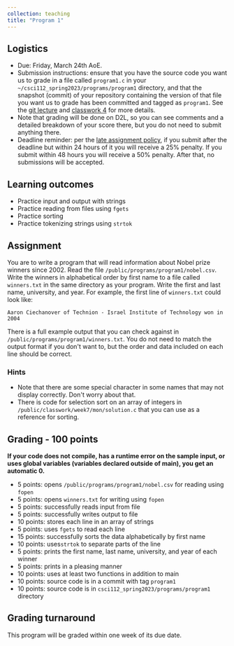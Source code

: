 ```yaml
---
collection: teaching
title: "Program 1"
---
```


## Logistics
* Due: Friday, March 24th AoE.
* Submission instructions: ensure that you have the source code you want us to
	grade in a file called `program1.c` in your `~/csci112_spring2023/programs/program1`
	directory, and that the snapshot (commit) of your repository containing the version of that file you want us to grade has been committed and
	tagged as `program1`. See the [git lecture](https://lgw2.github.io/teaching/csci112-spring-2023/lectures/lecture2) and [classwork 4](https://lgw2.github.io/teaching/csci112-spring-2023/classwork/classwork4) for more
	details.
* Note that grading will be done on D2L, so you can see comments and a
	 detailed breakdown of your score there, but you do not need to submit
	anything there.
* Deadline reminder: per the [late assignment policy](https://lgw2.github.io/teaching/csci112-spring-2023/syllabus/#late-assignment-policies), if you submit after the deadline but within 24 hours of it you will receive a 25% penalty. If you submit within 48 hours you will receive a 50% penalty. After that, no submissions will be accepted.

## Learning outcomes
* Practice input and output with strings
* Practice reading from files using `fgets`
* Practice sorting
* Practice tokenizing strings using `strtok`

## Assignment

You are to write a program that will read information about Nobel prize winners
since 2002. Read the file `/public/programs/program1/nobel.csv`. Write the
winners in alphabetical order by first name to a file called `winners.txt` in
the same directory as your program. Write the first and last name, university,
and year. For example, the first line of `winners.txt` could look like:

```
Aaron Ciechanover of Technion - Israel Institute of Technology won in 2004
```

There is a full example output that you can check against in
`/public/programs/program1/winners.txt`. You do not need to match the output
format if you don't want to, but the order and data included on each line
should be correct.

### Hints

* Note that there are some special character in some names that may not display
correctly. Don't worry about that.
* There is code for selection sort on an array of integers in `/public/classwork/week7/mon/solution.c` that
you can use as a reference for sorting.

## Grading - 100 points
**If your code does not compile, has a runtime error on the sample input,
or uses global variables (variables declared outside of main), you get an
automatic 0.**
* 5 points: opens `/public/programs/program1/nobel.csv` for reading using `fopen`
* 5 points: opens `winners.txt` for writing using `fopen`
* 5 points: successfully reads input from file
* 5 points: successfully writes output to file
* 10 points: stores each line in an array of strings
* 5 points: uses `fgets` to read each line
* 15 points: successfully sorts the data alphabetically by first name
* 10 points: uses`strtok` to separate parts of the line
* 5 points: prints the first name, last name, university, and year of each
	winner
* 5 points: prints in a pleasing manner
* 10 points: uses at least two functions in addition to main
* 10 points: source code is in a commit with tag `program1`
* 10 points: source code is in `csci112_spring2023/programs/program1` directory

## Grading turnaround
This program will be graded within one week of its due date.
